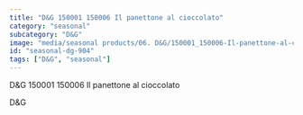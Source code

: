 ```yaml
---
title: "D&G 150001 150006 Il panettone al cioccolato"
category: "seasonal"
subcategory: "D&G"
image: "media/seasonal products/06. D&G/150001_150006-Il-panettone-al-cioccolato.jpg"
id: "seasonal-dg-904"
tags: ["D&G", "seasonal"]
---
```


D&G 150001 150006 Il panettone al cioccolato

D&G
